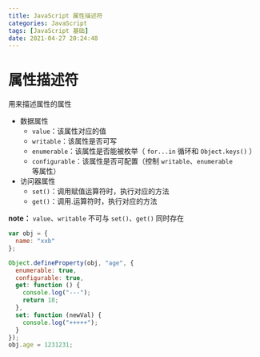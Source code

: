 ```yaml
---
title: JavaScript 属性描述符
categories: JavaScript
tags: [JavaScript 基础]
date: 2021-04-27 20:24:48
---
```


# 属性描述符

用来描述属性的属性

* 数据属性
  * `value`：该属性对应的值
  * `writable`：该属性是否可写
  * `enumerable`：该属性是否能被枚举（ `for...in` 循环和 `Object.keys()` ）
  * `configurable`：该属性是否可配置（控制 `writable`、`enumerable`等属性）
* 访问器属性
  * `set()`：调用赋值运算符时，执行对应的方法
  * `get()`：调用.运算符时，执行对应的方法

**note：**
`value`、`writable` 不可与 `set()`、`get()` 同时存在

```js
var obj = {
  name: "xxb"
};

Object.defineProperty(obj, "age", {
  enumerable: true,
  configurable: true,
  get: function () {
    console.log("---");
    return 18;
  },
  set: function (newVal) {
    console.log("+++++");
  }
});
obj.age = 1231231;
```